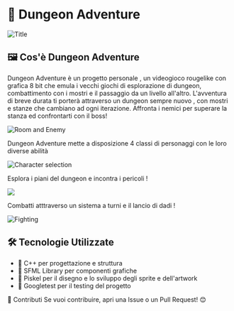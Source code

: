 # 📌 Dungeon Adventure

![Title](./immagini/title.png)

## 🖼️ Cos'è Dungeon Adventure
Dungeon Adventure è un progetto personale , un videogioco rougelike con grafica 8 bit che emula i vecchi giochi di esplorazione di dungeon, combattimento con i mostri e il passaggio da un livello all'altro. L'avventura di breve durata ti porterà attraverso un dungeon sempre nuovo , con mostri e stanze che cambiano ad ogni iterazione. Affronta i nemici per superare la stanza ed confrontarti con il boss!

![Room and Enemy](./immagini/playing.png)

Dungeon Adventure mette a disposizione 4 classi di personaggi con le loro diverse abilità 

![Character selection](./immagini/selection.png)

Esplora i piani del dungeon e incontra i pericoli !

![](./immagini/playing2.png)

Combatti atttraverso un sistema a turni e il lancio di dadi !

![Fighting](./immagini/fighting2.png)

## 🛠️ Tecnologie Utilizzate
- 🔹 C++ per progettazione e struttura
- 🔹 SFML Library  per componenti grafiche 
- 🔹 Piskel per il disegno e lo sviluppo degli sprite e dell'artwork
- 🔹 Googletest per il testing del progetto 


🤝 Contributi
Se vuoi contribuire, apri una Issue o un Pull Request! 😊
